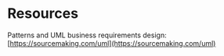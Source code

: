 # Resources

Patterns and UML business requirements design: [https://sourcemaking.com/uml](https://sourcemaking.com/uml)



